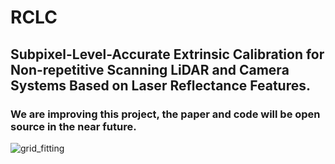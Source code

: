 # RCLC
## Subpixel-Level-Accurate Extrinsic Calibration for Non-repetitive Scanning LiDAR and Camera Systems Based on Laser Reflectance Features.

###  We are improving this project, the paper and code will be open source in the near future.

![grid_fitting](./grid_fitting.gif)
